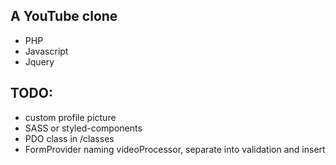 ## A YouTube clone

- PHP
- Javascript
- Jquery

## TODO:

- custom profile picture
- SASS or styled-components
- PDO class in /classes
- FormProvider naming
  videoProcessor, separate into validation and insert

